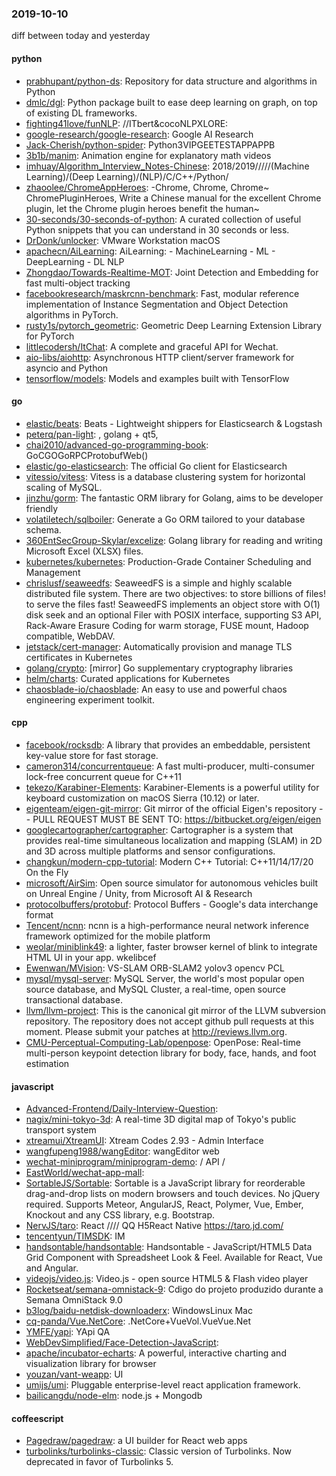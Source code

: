 ### 2019-10-10
diff between today and yesterday

#### python
* [prabhupant/python-ds](https://github.com/prabhupant/python-ds): Repository for data structure and algorithms in Python
* [dmlc/dgl](https://github.com/dmlc/dgl): Python package built to ease deep learning on graph, on top of existing DL frameworks.
* [fighting41love/funNLP](https://github.com/fighting41love/funNLP): //ITbert&cocoNLPXLORE:
* [google-research/google-research](https://github.com/google-research/google-research): Google AI Research
* [Jack-Cherish/python-spider](https://github.com/Jack-Cherish/python-spider): Python3VIPGEETESTAPPAPPB
* [3b1b/manim](https://github.com/3b1b/manim): Animation engine for explanatory math videos
* [imhuay/Algorithm_Interview_Notes-Chinese](https://github.com/imhuay/Algorithm_Interview_Notes-Chinese): 2018/2019/////(Machine Learning)/(Deep Learning)/(NLP)/C/C++/Python/
* [zhaoolee/ChromeAppHeroes](https://github.com/zhaoolee/ChromeAppHeroes): -Chrome, Chrome, Chrome~ ChromePluginHeroes, Write a Chinese manual for the excellent Chrome plugin, let the Chrome plugin heroes benefit the human~
* [30-seconds/30-seconds-of-python](https://github.com/30-seconds/30-seconds-of-python): A curated collection of useful Python snippets that you can understand in 30 seconds or less.
* [DrDonk/unlocker](https://github.com/DrDonk/unlocker): VMware Workstation macOS
* [apachecn/AiLearning](https://github.com/apachecn/AiLearning): AiLearning:  - MachineLearning - ML - DeepLearning - DL NLP
* [Zhongdao/Towards-Realtime-MOT](https://github.com/Zhongdao/Towards-Realtime-MOT): Joint Detection and Embedding for fast multi-object tracking
* [facebookresearch/maskrcnn-benchmark](https://github.com/facebookresearch/maskrcnn-benchmark): Fast, modular reference implementation of Instance Segmentation and Object Detection algorithms in PyTorch.
* [rusty1s/pytorch_geometric](https://github.com/rusty1s/pytorch_geometric): Geometric Deep Learning Extension Library for PyTorch
* [littlecodersh/ItChat](https://github.com/littlecodersh/ItChat): A complete and graceful API for Wechat. 
* [aio-libs/aiohttp](https://github.com/aio-libs/aiohttp): Asynchronous HTTP client/server framework for asyncio and Python
* [tensorflow/models](https://github.com/tensorflow/models): Models and examples built with TensorFlow

#### go
* [elastic/beats](https://github.com/elastic/beats):  Beats - Lightweight shippers for Elasticsearch & Logstash
* [peterq/pan-light](https://github.com/peterq/pan-light): , golang + qt5, 
* [chai2010/advanced-go-programming-book](https://github.com/chai2010/advanced-go-programming-book):  GoCGOGoRPCProtobufWeb()
* [elastic/go-elasticsearch](https://github.com/elastic/go-elasticsearch): The official Go client for Elasticsearch
* [vitessio/vitess](https://github.com/vitessio/vitess): Vitess is a database clustering system for horizontal scaling of MySQL.
* [jinzhu/gorm](https://github.com/jinzhu/gorm): The fantastic ORM library for Golang, aims to be developer friendly
* [volatiletech/sqlboiler](https://github.com/volatiletech/sqlboiler): Generate a Go ORM tailored to your database schema.
* [360EntSecGroup-Skylar/excelize](https://github.com/360EntSecGroup-Skylar/excelize): Golang library for reading and writing Microsoft Excel (XLSX) files.
* [kubernetes/kubernetes](https://github.com/kubernetes/kubernetes): Production-Grade Container Scheduling and Management
* [chrislusf/seaweedfs](https://github.com/chrislusf/seaweedfs): SeaweedFS is a simple and highly scalable distributed file system. There are two objectives: to store billions of files! to serve the files fast! SeaweedFS implements an object store with O(1) disk seek and an optional Filer with POSIX interface, supporting S3 API, Rack-Aware Erasure Coding for warm storage, FUSE mount, Hadoop compatible, WebDAV.
* [jetstack/cert-manager](https://github.com/jetstack/cert-manager): Automatically provision and manage TLS certificates in Kubernetes
* [golang/crypto](https://github.com/golang/crypto): [mirror] Go supplementary cryptography libraries
* [helm/charts](https://github.com/helm/charts): Curated applications for Kubernetes
* [chaosblade-io/chaosblade](https://github.com/chaosblade-io/chaosblade): An easy to use and powerful chaos engineering experiment toolkit.

#### cpp
* [facebook/rocksdb](https://github.com/facebook/rocksdb): A library that provides an embeddable, persistent key-value store for fast storage.
* [cameron314/concurrentqueue](https://github.com/cameron314/concurrentqueue): A fast multi-producer, multi-consumer lock-free concurrent queue for C++11
* [tekezo/Karabiner-Elements](https://github.com/tekezo/Karabiner-Elements): Karabiner-Elements is a powerful utility for keyboard customization on macOS Sierra (10.12) or later.
* [eigenteam/eigen-git-mirror](https://github.com/eigenteam/eigen-git-mirror): Git mirror of the official Eigen's repository -- PULL REQUEST MUST BE SENT TO: https://bitbucket.org/eigen/eigen
* [googlecartographer/cartographer](https://github.com/googlecartographer/cartographer): Cartographer is a system that provides real-time simultaneous localization and mapping (SLAM) in 2D and 3D across multiple platforms and sensor configurations.
* [changkun/modern-cpp-tutorial](https://github.com/changkun/modern-cpp-tutorial):  Modern C++ Tutorial: C++11/14/17/20 On the Fly
* [microsoft/AirSim](https://github.com/microsoft/AirSim): Open source simulator for autonomous vehicles built on Unreal Engine / Unity, from Microsoft AI & Research
* [protocolbuffers/protobuf](https://github.com/protocolbuffers/protobuf): Protocol Buffers - Google's data interchange format
* [Tencent/ncnn](https://github.com/Tencent/ncnn): ncnn is a high-performance neural network inference framework optimized for the mobile platform
* [weolar/miniblink49](https://github.com/weolar/miniblink49): a lighter, faster browser kernel of blink to integrate HTML UI in your app. wkelibcef
* [Ewenwan/MVision](https://github.com/Ewenwan/MVision):   VS-SLAM ORB-SLAM2  yolov3  opencv PCL  
* [mysql/mysql-server](https://github.com/mysql/mysql-server): MySQL Server, the world's most popular open source database, and MySQL Cluster, a real-time, open source transactional database.
* [llvm/llvm-project](https://github.com/llvm/llvm-project): This is the canonical git mirror of the LLVM subversion repository. The repository does not accept github pull requests at this moment. Please submit your patches at http://reviews.llvm.org.
* [CMU-Perceptual-Computing-Lab/openpose](https://github.com/CMU-Perceptual-Computing-Lab/openpose): OpenPose: Real-time multi-person keypoint detection library for body, face, hands, and foot estimation

#### javascript
* [Advanced-Frontend/Daily-Interview-Question](https://github.com/Advanced-Frontend/Daily-Interview-Question): 
* [nagix/mini-tokyo-3d](https://github.com/nagix/mini-tokyo-3d): A real-time 3D digital map of Tokyo's public transport system
* [xtreamui/XtreamUI](https://github.com/xtreamui/XtreamUI): Xtream Codes 2.93 - Admin Interface
* [wangfupeng1988/wangEditor](https://github.com/wangfupeng1988/wangEditor): wangEditor  web
* [wechat-miniprogram/miniprogram-demo](https://github.com/wechat-miniprogram/miniprogram-demo):  / API / 
* [EastWorld/wechat-app-mall](https://github.com/EastWorld/wechat-app-mall): 
* [SortableJS/Sortable](https://github.com/SortableJS/Sortable): Sortable  is a JavaScript library for reorderable drag-and-drop lists on modern browsers and touch devices. No jQuery required. Supports Meteor, AngularJS, React, Polymer, Vue, Ember, Knockout and any CSS library, e.g. Bootstrap.
* [NervJS/taro](https://github.com/NervJS/taro):  React //// QQ H5React Native  https://taro.jd.com/
* [tencentyun/TIMSDK](https://github.com/tencentyun/TIMSDK):  IM 
* [handsontable/handsontable](https://github.com/handsontable/handsontable): Handsontable - JavaScript/HTML5 Data Grid Component with Spreadsheet Look & Feel. Available for React, Vue and Angular.
* [videojs/video.js](https://github.com/videojs/video.js): Video.js - open source HTML5 & Flash video player
* [Rocketseat/semana-omnistack-9](https://github.com/Rocketseat/semana-omnistack-9): Cdigo do projeto produzido durante a Semana OmniStack 9.0
* [b3log/baidu-netdisk-downloaderx](https://github.com/b3log/baidu-netdisk-downloaderx):   WindowsLinux  Mac
* [cq-panda/Vue.NetCore](https://github.com/cq-panda/Vue.NetCore): .NetCore+VueVol.VueVue.Net
* [YMFE/yapi](https://github.com/YMFE/yapi): YApi QA
* [WebDevSimplified/Face-Detection-JavaScript](https://github.com/WebDevSimplified/Face-Detection-JavaScript): 
* [apache/incubator-echarts](https://github.com/apache/incubator-echarts): A powerful, interactive charting and visualization library for browser
* [youzan/vant-weapp](https://github.com/youzan/vant-weapp):  UI 
* [umijs/umi](https://github.com/umijs/umi):  Pluggable enterprise-level react application framework.
* [bailicangdu/node-elm](https://github.com/bailicangdu/node-elm):  node.js + Mongodb 

#### coffeescript
* [Pagedraw/pagedraw](https://github.com/Pagedraw/pagedraw): a UI builder for React web apps
* [turbolinks/turbolinks-classic](https://github.com/turbolinks/turbolinks-classic): Classic version of Turbolinks. Now deprecated in favor of Turbolinks 5.
